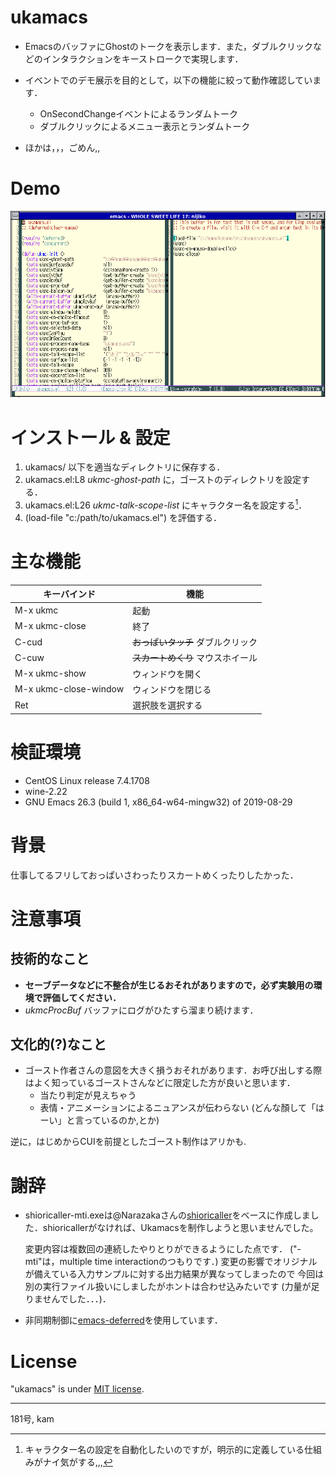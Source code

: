 # ukamacs

  - EmacsのバッファにGhostのトークを表示します．また，ダブルクリックなどのインタラクションをキーストロークで実現します．
  
  - イベントでのデモ展示を目的として，以下の機能に絞って動作確認しています．
    - OnSecondChangeイベントによるランダムトーク
    - ダブルクリックによるメニュー表示とランダムトーク
  
  - ほかは，，，ごめん,,

# Demo

  ![demo](img/demo.gif)

# インストール & 設定

  1. ukamacs/ 以下を適当なディレクトリに保存する．
  2. ukamacs.el:L8 *ukmc-ghost-path* に，ゴーストのディレクトリを設定する．
  3. ukamacs.el:L26 *ukmc-talk-scope-list* にキャラクター名を設定する[^1]．
  4. (load-file "c:/path/to/ukamacs.el") を評価する．

# 主な機能

  | キーバインド          | 機能                              |
  | ---                   | ---                               |
  | M-x ukmc              | 起動                              |
  | M-x ukmc-close        | 終了                              |
  | C-cud                 | ~~おっぱいタッチ~~ ダブルクリック |
  | C-cuw                 | ~~スカートめくり~~ マウスホイール |
  | M-x ukmc-show         | ウィンドウを開く                  |
  | M-x ukmc-close-window | ウィンドウを閉じる                |
  | Ret                   | 選択肢を選択する                  |

  [^1]: キャラクター名の設定を自動化したいのですが，明示的に定義している仕組みがナイ気がする,,,

# 検証環境

  - CentOS Linux release 7.4.1708
  - wine-2.22
  - GNU Emacs 26.3 (build 1, x86_64-w64-mingw32) of 2019-08-29

# 背景

  仕事してるフリしておっぱいさわったりスカートめくったりしたかった．

# 注意事項

## 技術的なこと

   - **セーブデータなどに不整合が生じるおそれがありますので，必ず実験用の環境で評価してください．**
   - *ukmcProcBuf* バッファにログがひたすら溜まり続けます．

## 文化的(?)なこと

  - ゴースト作者さんの意図を大きく損うおそれがあります．お呼び出しする際はよく知っているゴーストさんなどに限定した方が良いと思います．
    - 当たり判定が見えちゃう
    - 表情・アニメーションによるニュアンスが伝わらない (どんな顏して「はーい」と言っているのか,とか)

  逆に，はじめからCUIを前提としたゴースト制作はアリかも.

# 謝辞

  - shioricaller-mti.exeは@Narazakaさんの[shioricaller](https://github.com/Narazaka/shioricaller)をベースに作成しました．shioricallerがなければ、Ukamacsを制作しようと思いませんでした。

    変更内容は複数回の連続したやりとりができるようにした点です．
    ("-mti"は，multiple time interactionのつもりです．)
    変更の影響でオリジナルが備えている入力サンプルに対する出力結果が異なってしまったので
    今回は別の実行ファイル扱いにしましたがホントは合わせ込みたいです
    (力量が足りませんでした．．．)．

  - 非同期制御に[emacs-deferred](https://github.com/kiwanami/emacs-deferred)を使用しています．

# License
"ukamacs" is under [MIT license](https://en.wikipedia.org/wiki/MIT_License).

***
181号, kam
